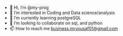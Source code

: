 - 👋 Hi, I’m @my-prog
- 👀 I’m interested in Coding and Data science/analysis
- 🌱 I’m currently learning postgreSQL
- 💞️ I’m looking to collaborate on sql, and python
- 📫 How to reach me business.mryousaf01@gmail.com

<!---
my-prog/my-prog is a ✨ special ✨ repository because its `README.md` (this file) appears on your GitHub profile.
You can click the Preview link to take a look at your changes.
--->
